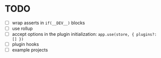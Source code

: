 # TODO

* [ ] wrap asserts in `if(__DEV__)` blocks
* [ ] use rollup
* [ ] accept options in the plugin initialization: `app.use(store, { plugins?: [] })`
* [ ] plugin hooks
* [ ] example projects